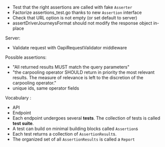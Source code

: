 
- Test that the right assertions are called with fake `Asserter`
- Factorize assertions_test.go thanks to new `Assertion` interface
- Check that URL option is not empty (or set default to server)
- assertDriverJourneysFormat should not modify the response object in-place

Server:
- Validate request with OapiRequestValidator middleware

Possible assertions:
- "All returned results MUST match the query parameters"
- "the carpooling operator SHOULD return in priority the most relevant 
  results. The measure of relevance is left to the discretion of the 
  carpooling operator."
- unique ids, same operator fields


Vocabulary :

- API
- Endpoint
- Each endpoint undergoes several **tests**. The collection of tests is called 
  **test suite**.
- A test can build on minimal building blocks called `Assertion`s
- Each test returns a collection of `AssertionResult`s. 
- The organized set of all `AssertionResults` is called a `Report`


